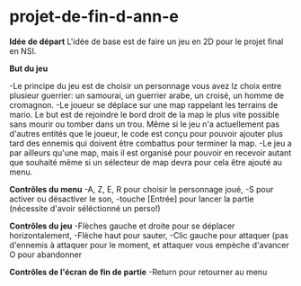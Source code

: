 # projet-de-fin-d-ann-e

**Idée de départ** L'idée de base est de faire un jeu en 2D pour le projet final en NSI.

**But du jeu**

  -Le principe du jeu est de choisir un personnage vous avez lz choix entre plusieur guerrier: un samourai, un guerrier arabe, un croisé, un homme de cromagnon.
  -Le joueur se déplace sur une map rappelant les terrains de mario. Le but est de rejoindre le bord droit de la map le plus vite possible sans mourir ou tomber dans un trou. Même si le jeu n'a actuellement pas d'autres entités que le joueur, le code est conçu pour pouvoir ajouter plus tard des ennemis qui doivent être combattus pour terminer la map.
  -Le jeu a par ailleurs qu'une map, mais il est organisé pour pouvoir en recevoir autant que souhaité même si un sélecteur de map devra pour cela être ajouté au menu.

**Contrôles du menu**
  -A, Z, E, R pour choisir le personnage joué,
  -S pour activer ou désactiver le son,
  -touche [Entrée] pour lancer la partie (nécessite d'avoir séléctionné un perso!)

**Contrôles du jeu**
  -Flèches gauche et droite pour se déplacer horizontalement,
  -Flèche haut pour sauter,
  -Clic gauche pour attaquer (pas d'ennemis à attaquer pour le moment, et attaquer vous empèche d'avancer
O pour abandonner

**Contrôles de l'écran de fin de partie**
  -Return pour retourner au menu
